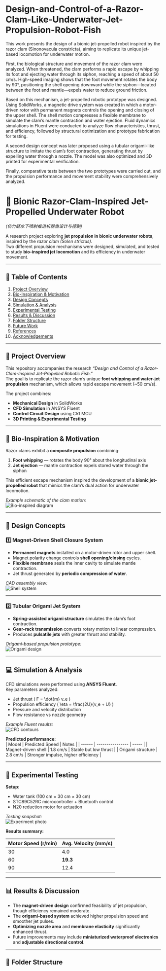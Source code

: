 # Design-and-Control-of-a-Razor-Clam-Like-Underwater-Jet-Propulsion-Robot-Fish
This work presents the design of a bionic jet-propelled robot inspired by the razor clam (Sinonovacula constricta), aiming to replicate its unique jet-based locomotion for underwater motion.

First, the biological structure and movement of the razor clam were analyzed. When threatened, the clam performs a rapid escape by whipping its foot and ejecting water through its siphon, reaching a speed of about 50 cm/s. High-speed imaging shows that the foot movement rotates the body by 90°, positioning the shell opening downward while the siphon—located between the foot and mantle—expels water to reduce ground friction.

Based on this mechanism, a jet-propelled robotic prototype was designed. Using SolidWorks, a magnetic drive system was created in which a motor-driven rotor with permanent magnets controls the opening and closing of the upper shell. The shell motion compresses a flexible membrane to simulate the clam’s mantle contraction and water ejection. Fluid dynamics simulations in Fluent were conducted to analyze flow characteristics, thrust, and efficiency, followed by structural optimization and prototype fabrication for testing.

A second design concept was later proposed using a tubular origami-like structure to imitate the clam’s foot contraction, generating thrust by expelling water through a nozzle. The model was also optimized and 3D printed for experimental verification.

Finally, comparative tests between the two prototypes were carried out, and the propulsion performance and movement stability were comprehensively analyzed.



# 🐚 Bionic Razor-Clam-Inspired Jet-Propelled Underwater Robot  
*(仿竹蛏水下喷射推进机器鱼设计与控制)*  

A research project exploring **jet propulsion in bionic underwater robots**, inspired by the *razor clam (Solen strictus)*.  
Two different propulsion mechanisms were designed, simulated, and tested to study **bio-inspired jet locomotion** and its efficiency in underwater movement.  

---

## 📘 Table of Contents
1. [Project Overview](#project-overview)  
2. [Bio-Inspiration & Motivation](#bio-inspiration--motivation)  
3. [Design Concepts](#design-concepts)  
4. [Simulation & Analysis](#simulation--analysis)  
5. [Experimental Testing](#experimental-testing)  
6. [Results & Discussion](#results--discussion)  
7. [Folder Structure](#folder-structure)  
8. [Future Work](#future-work)  
9. [References](#references)  
10. [Acknowledgements](#acknowledgements)  

---

## 🧠 Project Overview  

This repository accompanies the research *“Design and Control of a Razor-Clam-Inspired Jet-Propelled Robotic Fish.”*  
The goal is to replicate the razor clam’s unique **foot whipping and water-jet propulsion** mechanism, which allows rapid escape movement (~50 cm/s).  

The project combines:  
- **Mechanical Design** in SolidWorks  
- **CFD Simulation** in ANSYS Fluent  
- **Control Circuit Design** using C51 MCU  
- **3D Printing & Experimental Testing**  

---

## 🌊 Bio-Inspiration & Motivation  

Razor clams exhibit a **composite propulsion** combining:  
1. **Foot whipping** — rotates the body 90° about the longitudinal axis  
2. **Jet ejection** — mantle contraction expels stored water through the siphon  

This efficient escape mechanism inspired the development of a **bionic jet-propelled robot** that mimics the clam’s dual action for underwater locomotion.

*Example schematic of the clam motion:*  
![Bio-inspired diagram](figures/bio_inspiration.png)  

---

## 🧩 Design Concepts  

### 1️⃣ Magnet-Driven Shell Closure System  
- **Permanent magnets** installed on a motor-driven rotor and upper shell.  
- Magnet polarity change controls **shell opening/closing** cycles.  
- **Flexible membrane** seals the inner cavity to simulate mantle contraction.  
- Jet thrust generated by **periodic compression of water**.  

*CAD assembly view:*  
![Shell system](figures/shell_design.png)

---

### 2️⃣ Tubular Origami Jet System  
- **Spring-assisted origami structure** simulates the clam’s foot contraction.  
- **Gear-rack transmission** converts rotary motion to linear compression.  
- Produces **pulsatile jets** with greater thrust and stability.  

*Origami-based propulsion prototype:*  
![Origami design](figures/origami_design.png)

---

## 💻 Simulation & Analysis  

CFD simulations were performed using **ANSYS Fluent**.  
Key parameters analyzed:  
- Jet thrust \( F = \dot{m} v_e \)  
- Propulsion efficiency \( \eta = \frac{2U}{v_e + U} \)  
- Pressure and velocity distribution  
- Flow resistance vs nozzle geometry  

*Example Fluent results:*  
![CFD contours](figures/fluent_results.png)

**Predicted performance:**  
| Model | Predicted Speed | Notes |
| ------ | ---------------- | ----- |
| Magnet-driven shell | 1.8 cm/s | Stable but low thrust |
| Origami structure | 2.8 cm/s | Stronger impulse, higher efficiency |

---

## 🧪 Experimental Testing  

**Setup:**  
- Water tank (100 cm × 30 cm × 30 cm)  
- STC89C52RC microcontroller + Bluetooth control  
- N20 reduction motor for actuation  

*Testing snapshot:*  
![Experiment photo](figures/experiment.png)

**Results summary:**  

| Motor Speed (r/min) | Avg. Velocity (mm/s) |
| -------------------- | -------------------- |
| 30 | 4.0 |
| 60 | **19.3** |
| 90 | 12.4 |

---

## 📊 Results & Discussion  

- The **magnet-driven design** confirmed feasibility of jet propulsion, though efficiency remained moderate.  
- The **origami-based system** achieved higher propulsion speed and smoother jet pulses.  
- **Optimizing nozzle area** and **membrane elasticity** significantly enhanced thrust.  
- Future improvements may include **miniaturized waterproof electronics** and **adjustable directional control**.  

---

## 📁 Folder Structure  


